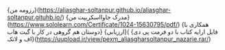 {رزومه من}(https://aliasghar-soltanpur.github.io/aliasghar-soltanpur.gituhb.io/)
{مدرک جاوااسکریپت من}(https://www.sololearn.com/Certificate/1024-15630795/pdf/)
{همکاری با دوستان هم گروهی در کار با گیت هاب}
{ارزیابی}(
{فایل ارایه کتاب با دو فرمت پی دی اف و لاتک}(https://uupload.ir/view/pexm_aliasgharsoltanpur_nazarie.rar/)
